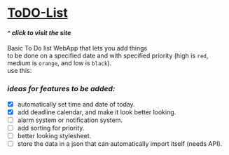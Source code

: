 # [ToDO-List](https://eyadtamer999.github.io/ToDO-List/)

#### _^ click to visit the site_

Basic To Do list WebApp that lets you add things
<br>
to be done on a specified date and with specified priority (high is `red`, medium is `orange`, and low is `black`).
<br>
use this:
<br>

### **_ideas for features to be added:_**

- [x] automatically set time and date of today.
- [x] add deadline calendar, and make it look better looking.
- [ ] alarm system or notification system.
- [ ] add sorting for priority.
- [ ] better looking stylesheet.
- [ ] store the data in a json that can automatically import itself (needs API).
